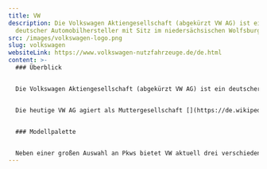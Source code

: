 ```yaml
---
title: VW
description: Die Volkswagen Aktiengesellschaft (abgekürzt VW AG) ist ein
  deutscher Automobilhersteller mit Sitz im niedersächsischen Wolfsburg.
src: /images/volkswagen-logo.png
slug: volkswagen
websiteLink: https://www.volkswagen-nutzfahrzeuge.de/de.html
content: >-
  ### Überblick 


  Die Volkswagen Aktiengesellschaft (abgekürzt VW AG) ist ein deutscher Automobilhersteller mit Sitz im niedersächsischen Wolfsburg. Das Unternehmen wurde 1937 gegründet und zählt zu einem der führenden internationalen Automobilkonzernen. 


  Die heutige VW AG agiert als Muttergesellschaft [](https://de.wikipedia.org/wiki/Muttergesellschaft) der Fahrzeugmarke [](https://de.wikipedia.org/wiki/Volkswagen) Volkswagen Pkw sowie der Tochtergesellschaften [](https://de.wikipedia.org/wiki/Seat) Audi, Seat und Skoda sowie der Luxusmarken [](https://de.wikipedia.org/wiki/Bentley) Bentley, Ducati, Porsche und Lamborghini. Von 2007 bis 2011 erweiterte der Konzern auch seine Nutzfahrzeugsparte (Lkw und Busse) mit dem [](https://de.wikipedia.org/wiki/Arbeitsgebiet)Geschäftsbereich Volkswagen Nutzfahrzeuge um die Unternehmen[](https://de.wikipedia.org/wiki/MAN) Scania und MAN. 


  ### Modellpalette 


  Neben einer großen Auswahl an Pkws bietet VW aktuell drei verschiedene elektrische Nutzfahrzeuge an. Dazu zählen der VW ABT eCaddy, der VW ABT eTransporter und der VW eCrafter. Beim eCaddy und eTransporter handelt es sich jedoch um keine Serienprodukte sondern um Umbauten durch das Unternehmen ABT. Die Firma ABT Sportsline ist heute der größte Veredler von Fahrzeugen des VW- und Audi-Konzerns. Für die kommenden Jahre wird VW sicherlich verstärkt auf Elektromobilität setzen und weitere Fahrzeug einführen, wie beispielsweise den für Herbst 2022 angesetzten VW ID. Buzz Cargo.
---
```

